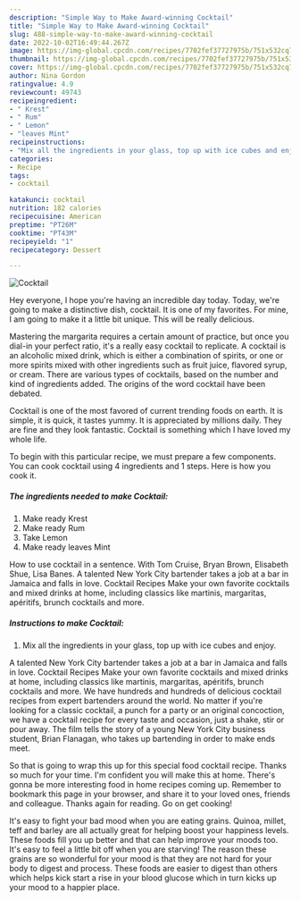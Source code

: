 ```yaml
---
description: "Simple Way to Make Award-winning Cocktail"
title: "Simple Way to Make Award-winning Cocktail"
slug: 488-simple-way-to-make-award-winning-cocktail
date: 2022-10-02T16:49:44.267Z
image: https://img-global.cpcdn.com/recipes/7702fef37727975b/751x532cq70/cocktail-recipe-main-photo.jpg
thumbnail: https://img-global.cpcdn.com/recipes/7702fef37727975b/751x532cq70/cocktail-recipe-main-photo.jpg
cover: https://img-global.cpcdn.com/recipes/7702fef37727975b/751x532cq70/cocktail-recipe-main-photo.jpg
author: Nina Gordon
ratingvalue: 4.9
reviewcount: 49743
recipeingredient:
- " Krest"
- " Rum"
- " Lemon"
- "leaves Mint"
recipeinstructions:
- "Mix all the ingredients in your glass, top up with ice cubes and enjoy."
categories:
- Recipe
tags:
- cocktail

katakunci: cocktail 
nutrition: 182 calories
recipecuisine: American
preptime: "PT26M"
cooktime: "PT43M"
recipeyield: "1"
recipecategory: Dessert

---
```



![Cocktail](https://img-global.cpcdn.com/recipes/7702fef37727975b/751x532cq70/cocktail-recipe-main-photo.jpg)

Hey everyone, I hope you're having an incredible day today. Today, we're going to make a distinctive dish, cocktail. It is one of my favorites. For mine, I am going to make it a little bit unique. This will be really delicious.

Mastering the margarita requires a certain amount of practice, but once you dial-in your perfect ratio, it&#39;s a really easy cocktail to replicate. A cocktail is an alcoholic mixed drink, which is either a combination of spirits, or one or more spirits mixed with other ingredients such as fruit juice, flavored syrup, or cream. There are various types of cocktails, based on the number and kind of ingredients added. The origins of the word cocktail have been debated.

Cocktail is one of the most favored of current trending foods on earth. It is simple, it is quick, it tastes yummy. It is appreciated by millions daily. They are fine and they look fantastic. Cocktail is something which I have loved my whole life.


To begin with this particular recipe, we must prepare a few components. You can cook cocktail using 4 ingredients and 1 steps. Here is how you cook it.

<!--inarticleads1-->

##### The ingredients needed to make Cocktail:

1. Make ready  Krest
1. Make ready  Rum
1. Take  Lemon
1. Make ready leaves Mint


How to use cocktail in a sentence. With Tom Cruise, Bryan Brown, Elisabeth Shue, Lisa Banes. A talented New York City bartender takes a job at a bar in Jamaica and falls in love. Cocktail Recipes Make your own favorite cocktails and mixed drinks at home, including classics like martinis, margaritas, apéritifs, brunch cocktails and more. 

<!--inarticleads2-->

##### Instructions to make Cocktail:

1. Mix all the ingredients in your glass, top up with ice cubes and enjoy.


A talented New York City bartender takes a job at a bar in Jamaica and falls in love. Cocktail Recipes Make your own favorite cocktails and mixed drinks at home, including classics like martinis, margaritas, apéritifs, brunch cocktails and more. We have hundreds and hundreds of delicious cocktail recipes from expert bartenders around the world. No matter if you&#39;re looking for a classic cocktail, a punch for a party or an original concoction, we have a cocktail recipe for every taste and occasion, just a shake, stir or pour away. The film tells the story of a young New York City business student, Brian Flanagan, who takes up bartending in order to make ends meet. 

So that is going to wrap this up for this special food cocktail recipe. Thanks so much for your time. I'm confident you will make this at home. There's gonna be more interesting food in home recipes coming up. Remember to bookmark this page in your browser, and share it to your loved ones, friends and colleague. Thanks again for reading. Go on get cooking!

It's easy to fight your bad mood when you are eating grains. Quinoa, millet, teff and barley are all actually great for helping boost your happiness levels. These foods fill you up better and that can help improve your moods too. It's easy to feel a little bit off when you are starving! The reason these grains are so wonderful for your mood is that they are not hard for your body to digest and process. These foods are easier to digest than others which helps kick start a rise in your blood glucose which in turn kicks up your mood to a happier place.
